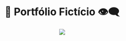 <div align="center">
  <h1>🔳 Portfólio Fictício 👁️‍🗨️</h1>
  <img src="https://github.com/AlineEspindola/PortfolioFicticio/assets/117865319/609a9db4-4f1a-4292-b514-f51cb60d39cd" />
</div>



